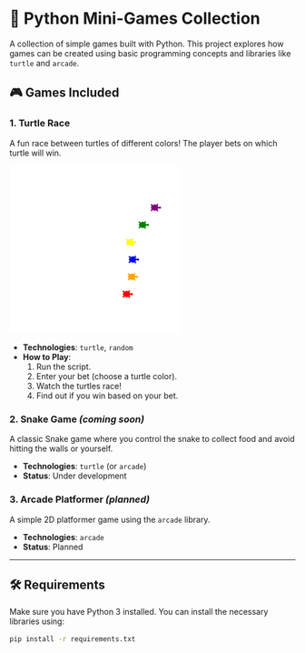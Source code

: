 # 🐍 Python Mini-Games Collection

A collection of simple games built with Python. This project explores how games can be created using basic programming concepts and libraries like `turtle` and `arcade`.

## 🎮 Games Included

### 1. Turtle Race
A fun race between turtles of different colors! The player bets on which turtle will win.

<img src="img.png" alt="Turtle Race" width="300"/>

- **Technologies**: `turtle`, `random`
- **How to Play**:
  1. Run the script.
  2. Enter your bet (choose a turtle color).
  3. Watch the turtles race!
  4. Find out if you win based on your bet.

### 2. Snake Game *(coming soon)*
A classic Snake game where you control the snake to collect food and avoid hitting the walls or yourself.

- **Technologies**: `turtle` (or `arcade`)
- **Status**: Under development

### 3. Arcade Platformer *(planned)*
A simple 2D platformer game using the `arcade` library.

- **Technologies**: `arcade`
- **Status**: Planned

---

## 🛠️ Requirements

Make sure you have Python 3 installed. You can install the necessary libraries using:

```bash
pip install -r requirements.txt
